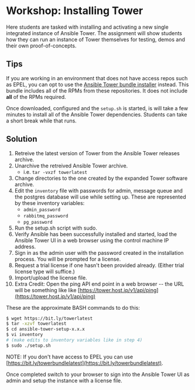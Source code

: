 # Workshop: Installing Tower

Here students are tasked with installing and activating a new single integrated instance of Ansible Tower. The assignment will show students how they can run an instance of Tower themselves for testing, demos and their own proof-of-concepts.

## Tips

If you are working in an environment that does not have access repos such as EPEL, you can opt to use the [Ansible Tower bundle installer](http://releases.ansible.com/ansible-tower/setup-bundle/ansible-tower-setup-bundle-latest.el7.tar.gz) instead. This bundle includes all of the RPMs from these repositories. It does not include **all** of the RPMs required.

Once downloaded, configured and the `setup.sh` is started, is will take a few minutes to install all of the Ansible Tower dependencies. Students can take a short break while that runs.

## Solution

1. Retreive the latest version of Tower from the Ansible Tower releases archive.
1. Unarchive the retreived Ansible Tower archive.
    * i.e. `tar -vxzf towerlatest`
1. Change directories to the one created by the expanded Tower software archive.
1. Edit the `inventory` file with passwords for admin, message queue and the postgres database will use while setting up. These are represented by these inventory variables:
    * `admin_password`
    * `rabbitmq_password`
    * `pg_password`
1. Run the setup.sh script with sudo.
1. Verify Ansible has been successfully installed and started, load the Ansible Tower UI in a web browser using the control machine IP address.
1. Sign in as the admin user with the password created in the installation process. You will be prompted for a license.
1. Request a trial license if one hasn't been provided already. (Either trial license type will suffice.)
1. Import/upload the license file.
1. Extra Credit: Open the ping API end point in a web browser -- the URL will be something like like [https://tower.host.ip/v1/api/ping](https://tower.host.ip/v1/api/ping)

These are the approximate BASH commands to do this:

```bash
$ wget https://bit.ly/towerlatest
$ tar -xzvf towerlatest
$ cd ansible-tower-setup-x.x.x
$ vi inventory
# (make edits to inventory variables like in step 4)
$ sudo ./setup.sh
```

NOTE: If you don't have access to EPEL you can use [https://bit.ly/towerbundlelatest](https://bit.ly/towerbundlelatest).

Once completed switch to your browser to sign into the Ansible Tower UI as admin and setup the instance with a license file.
